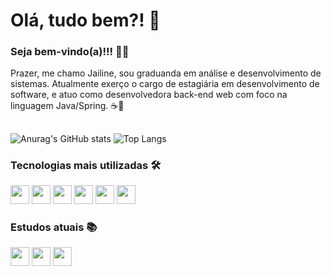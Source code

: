# Olá, tudo bem?! 🥰

### Seja bem-vindo(a)!!! 🎉🥳

Prazer, me chamo Jailine, sou graduanda em análise e desenvolvimento de sistemas. Atualmente exerço o cargo de estagiária em desenvolvimento de software, e atuo como desenvolvedora back-end web com foco na linguagem Java/Spring. ☕🍃 

## 
<!-- stats sem ícones
 [![Anurag's GitHub stats](https://github-readme-stats.vercel.app/api?username=jailine-web)](https://github.com/anuraghazra/github-readme-stats)
 
stats reduzido
![Anurag's GitHub stats](https://github-readme-stats.vercel.app/api?username=jailine-web&hide=contribs,prs)

Tema personalizado
![Anurag's GitHub stats](https://github-readme-stats.vercel.app/api?username=jailine-web&show_icons=true&theme=radical&bg_color=00000000)
-->

![Anurag's GitHub stats](https://github-readme-stats.vercel.app/api?username=jailine-web&icons=true&theme=radical)  ![Top Langs](https://github-readme-stats.vercel.app/api/top-langs/?username=jailine-web&exclude_repo=github-readme-stats,anuraghazra.github.io&layout=donut&hide_progress=true&theme=radical)


### Tecnologias mais utilizadas 🛠️

<div display= "flex" flex-direction= "row" justify-content= "center">
 <img height="30px" weight="150px" src="https://img.shields.io/badge/-Java-008000?logo=coffeescript"/> 
 <img height="30px" weight="150px" src="https://img.shields.io/badge/-Spring-006400?logo=spring&logoColor=white"/> 
 <img height="30px" weight="150px" src="https://img.shields.io/badge/-Mysql-005386?logo=mysql&logoColor=white"/>
 <img height="30px" weight="150px" src="https://img.shields.io/badge/-Bubble-003B57?logo=Bun&logoColor=white" />
 <img height="30px" weight="150px" src="https://img.shields.io/badge/-Excel-217346?logo=alwaysdata&logoColor=white" />
 <img height="30px" weight="150px" src="https://img.shields.io/badge/-AWS-217346?logo=amazonwebservices&logoColor=white&color=orange" />
 
 <!--  outra forma de inserir logos <img height="60px" src="https://cdn.jsdelivr.net/gh/devicons/devicon/icons/java/java-original-wordmark.svg" 
 alt="Logo da linguagem de programação java" /> -->
 
</div>

<!-- Linguagens mais utilizadas
[![Top Langs](https://github-readme-stats.vercel.app/api/top-langs/?username=jailine-web)](https://github.com/jailine-web/github-readme-stats) -->

### Estudos atuais 📚

<img height="30px" src="https://img.shields.io/badge/Low code-8B0000?logo=Bun"/> <img height="30px" src="https://img.shields.io/badge/-Spring%20Security-006400?logo=springsecurity&logoColor=white"/> <img height="30px" src="https://img.shields.io/badge/-Inglês-05054B?logo=bookstack&logoColor=gray"/>  

 
<!-- Links utilizados para criar as figurinhas
Criar figurinhas: https://shields.io/badges
Criar icones das figs: https://simpleicons.org/ logos-->
